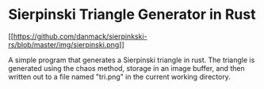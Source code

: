 # Sierpinski Triangle Generator in Rust

[[https://github.com/danmack/sierpinkski-rs/blob/master/img/sierpinski.png]]

A simple program that generates a Sierpinski triangle in rust.  The
triangle is generated using the chaos method, storage in an image
buffer, and then written out to a file named "tri.png" in the current
working directory.


